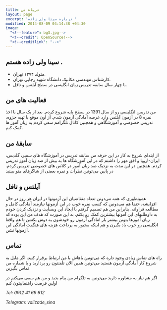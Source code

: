 ```yaml
---
title: درباه من
layout: page
excerpt: 'درباره سینا ولی زاده '
modified: 2014-08-09 04:14:38 +04:30
image:
  "<!--feature": bg3.jpg-->
  "<!--credit": OpenSource!-->
  "<!--creditlink": "-->"
---
```


## سینا ولی زاده هستم  .

* متولد ۱۳۷۴ تهران.
* کارشناس مهندسی مکانیک دانشگاه شهید رجایی تهران.
* با چهار سال سابقه تدریس زبان انگلیسی در سطح آیلتس و تافل.

## فعالیت های من

من تدریس انگلیسی رو از سال 1391 در سطح پایه شروع کردم. بعد از یک سال با اخذ نمره 8 در آزمون آیلتس وارد عرصه آمادگی آزمون شدم. از اون موقع با تهیه جزوه، تدریس خصوصی و آموزشگاهی و همچنین کانال تلگرامم سعی کردم به زبان آموز ها کمک کنم.

## سابقۀ من

از ابتدای شروع به کار در این حرفه من سابقه تدریس در آموزشگاه های سفیر، گلدیس، ایران-اروپا و افق مهر را  داشتم که در این آموزشگاه ها به  بیش از صد زبان آموز تدریس کردم. همچنین در این مدت به نزدیک صد زبان آموز در کلاس های خصوصی تدریس کردم. در پایین می‌تونین نظرات و نمره بعضی از شاگرهای منو ببینید

## آیلتس و تافل

همونطوری که همه می‌دونن تعداد متقاضیان این آزمونها در ایران هر روز در حال افزایشه. حتما هم می‌دونین که کسب نمره خوب در این آزمونها نیازمند آمادگی کامل و مطالعه فراوانه. بنابراین من هم تصمیم گرفتم با ایجاد این وبسایت و نزدیک کردن خودم به داوطلبهای این آمونها بیشترین کمک رو بکنم. به این صورت که هدف من این بوده که زبان آموزها بتونن بیشتر بار امادگی آزمون رو خودشون به دوش بکشن تا هم واقعا انگلیسی رو خوب یاد بگیرن و هم اینکه مجبور به پرداخت هزینه های هنگفت آمادگی این آزمونها نشن.

## تماس

راه های تماس زیادی وجود داره که می‌تونین باهاش با من ارتباط برقرار کنید. اگر مایل به شروع کار آمادگی آزمون هستید می‌تونین همین الان تلفنتون رو بردارید و با شماره من تماس بگیرین

اگر هم نیاز به مشاوره دارید می‌تونین به تلگرام من پیام بدید و من هم سعی می‌کنم در اولین فرصت راهنماییتون کنم

_Tel: 0912 41 69 612_

_Telegram: valizade_sina_